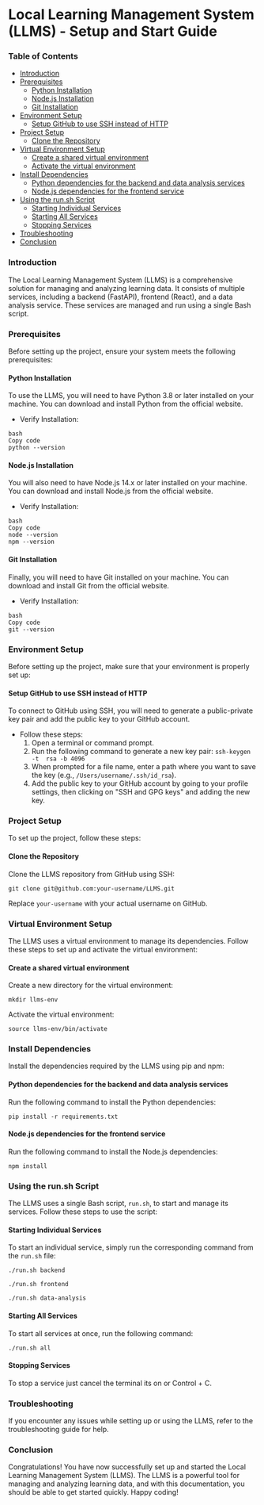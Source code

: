**Local Learning Management System (LLMS) - Setup and Start Guide**
===============================

### Table of Contents
* [Introduction](#introduction)
* [Prerequisites](#prerequisites)
	+ [Python Installation](#python-installation)
	+ [Node.js Installation](#node-js-installation)
	+ [Git Installation](#git-installation)
* [Environment Setup](#environment-setup)
	+ [Setup GitHub to use SSH instead of 
HTTP](#setup-github-to-use-ssh-instead-of-http)
* [Project Setup](#project-setup)
	+ [Clone the Repository](#clone-the-repository)
* [Virtual Environment Setup](#virtual-environment-setup)
	+ [Create a shared virtual 
environment](#create-a-shared-virtual-environment)
	+ [Activate the virtual environment](#activate-the-virtual-environment)
* [Install Dependencies](#install-dependencies)
	+ [Python dependencies for the backend and data analysis 
services](#python-dependencies-for-the-backend-and-data-analysis-services)
	+ [Node.js dependencies for the frontend 
service](#node-js-dependencies-for-the-frontend-service)
* [Using the run.sh Script](#using-the-run-sh-script)
	+ [Starting Individual Services](#starting-individual-services)
	+ [Starting All Services](#starting-all-services)
	+ [Stopping Services](#stopping-services)
* [Troubleshooting](#troubleshooting)
* [Conclusion](#conclusion)

### Introduction
The Local Learning Management System (LLMS) is a comprehensive solution 
for managing and analyzing learning data. It consists of multiple 
services, including a backend (FastAPI), frontend (React), and a data 
analysis service. These services are managed and run using a single Bash 
script.

### Prerequisites

Before setting up the project, ensure your system meets the following 
prerequisites:

#### Python Installation
To use the LLMS, you will need to have Python 3.8 or later installed on 
your machine. You can download and install Python from the official 
website.

* Verify Installation:
```
bash
Copy code
python --version
```

#### Node.js Installation
You will also need to have Node.js 14.x or later installed on your 
machine. You can download and install Node.js from the official website.

* Verify Installation:
```
bash
Copy code
node --version
npm --version
```

#### Git Installation
Finally, you will need to have Git installed on your machine. You can 
download and install Git from the official website.

* Verify Installation:
```
bash
Copy code
git --version
```

### Environment Setup

Before setting up the project, make sure that your environment is properly 
set up:

#### Setup GitHub to use SSH instead of HTTP
To connect to GitHub using SSH, you will need to generate a public-private 
key pair and add the public key to your GitHub account.

* Follow these steps:
	1. Open a terminal or command prompt.
	2. Run the following command to generate a new key pair: `ssh-keygen -t 
rsa -b 4096`
	3. When prompted for a file name, enter a path where you want to save the 
key (e.g., `/Users/username/.ssh/id_rsa`).
	4. Add the public key to your GitHub account by going to your profile 
settings, then clicking on "SSH and GPG keys" and adding the new key.

### Project Setup

To set up the project, follow these steps:

#### Clone the Repository
Clone the LLMS repository from GitHub using SSH:
```
git clone git@github.com:your-username/LLMS.git
```

Replace `your-username` with your actual username on GitHub.

### Virtual Environment Setup

The LLMS uses a virtual environment to manage its dependencies. Follow 
these steps to set up and activate the virtual environment:

#### Create a shared virtual environment
Create a new directory for the virtual environment:
```
mkdir llms-env
```

Activate the virtual environment:
```
source llms-env/bin/activate
```

### Install Dependencies

Install the dependencies required by the LLMS using pip and npm:

#### Python dependencies for the backend and data analysis services
Run the following command to install the Python dependencies:
```
pip install -r requirements.txt
```

#### Node.js dependencies for the frontend service
Run the following command to install the Node.js dependencies:
```
npm install
```

### Using the run.sh Script

The LLMS uses a single Bash script, `run.sh`, to start and manage its 
services. Follow these steps to use the script:

#### Starting Individual Services
To start an individual service, simply run the corresponding command from 
the `run.sh` file:
```
./run.sh backend
```

```
./run.sh frontend
```

```
./run.sh data-analysis
```

#### Starting All Services
To start all services at once, run the following command:
```
./run.sh all
```

#### Stopping Services
To stop a service just cancel the terminal its on or Control + C.

### Troubleshooting

If you encounter any issues while setting up or using the LLMS, refer to 
the troubleshooting guide for help.

### Conclusion
Congratulations! You have now successfully set up and started the Local 
Learning Management System (LLMS). The LLMS is a powerful tool for 
managing and analyzing learning data, and with this documentation, you 
should be able to get started quickly. Happy coding!